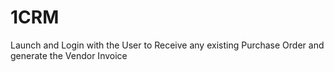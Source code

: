 # 1CRM
Launch and Login with the User to Receive any existing Purchase Order and generate the Vendor Invoice
